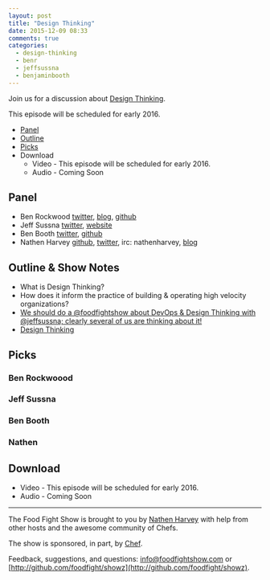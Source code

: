 ```yaml
---
layout: post
title: "Design Thinking"
date: 2015-12-09 08:33
comments: true
categories:
  - design-thinking
  - benr
  - jeffsussna
  - benjaminbooth
---
```


Join us for a discussion about [Design Thinking](https://en.wikipedia.org/wiki/Design_thinking).

This episode will be scheduled for early 2016.

* [Panel](http://foodfightshow.org/2015/12/design-thinking.html#panel)
* [Outline](http://foodfightshow.org/2015/12/design-thinking.html#outline)
* [Picks](http://foodfightshow.org/2015/12/design-thinking.html#picks)
* Download
  * Video - This episode will be scheduled for early 2016.
  * Audio - Coming Soon

Panel<a name="panel"></a>
-----

* Ben Rockwood [twitter](https://twitter.com/benr), [blog](http://cuddletech.com/?page_id=834), [github](https://github.com/benr)
* Jeff Sussna [twitter](https://twitter.com/jeffsussna), [website](http://ingineering.it/)
* Ben Booth [twitter](https://twitter.com/benjaminbooth), [github](https://github.com/benjaminbooth)
* Nathen Harvey [github](http://github.com/nathenharvey), [twitter](http://twitter.com/nathenharvey), irc: nathenharvey, [blog](http://nathenharvey.com)

Outline & Show Notes<a name="outline"></a>
-------

* What is Design Thinking?
* How does it inform the practice of building & operating high velocity organizations?
* [We should do a @foodfightshow  about DevOps & Design Thinking with @jeffsussna; clearly several of us are thinking about it!](https://twitter.com/benr/status/646440096460242944)
* [Design Thinking](http://sysadvent.blogspot.com/2015/12/day-3-design-thinking.html)

Picks<a name="picks"></a>
-----

### Ben Rockwoood

### Jeff Sussna

### Ben Booth

### Nathen


Download
--------
* Video - This episode will be scheduled for early 2016.
* Audio - Coming Soon

<hr />

The Food Fight Show is brought to you by [Nathen Harvey](https://twitter.com/nathenharvey) with help from other hosts and the awesome community of Chefs.

The show is sponsored, in part, by [Chef](http://www.chef.io).

Feedback, suggestions, and questions:  [info@foodfightshow.com](mailto:info@foodfightshow.com) or  [http://github.com/foodfight/showz](http://github.com/foodfight/showz).
